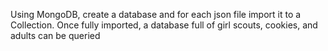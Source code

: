 Using MongoDB, create a database and for each json file import it to a Collection. 
Once fully imported, a database full of girl scouts, cookies, and adults can be queried 
